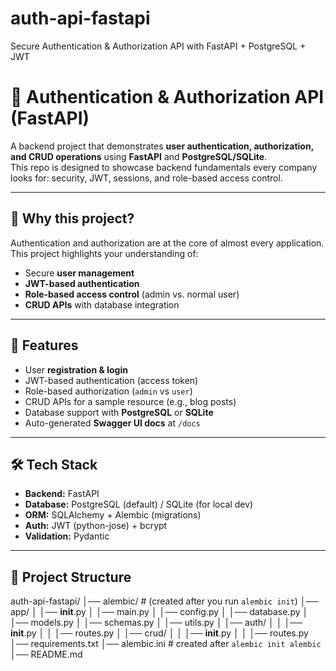 # auth-api-fastapi
Secure Authentication &amp; Authorization API with FastAPI + PostgreSQL + JWT
# 🔑 Authentication & Authorization API (FastAPI)  

A backend project that demonstrates **user authentication, authorization, and CRUD operations** using **FastAPI** and **PostgreSQL/SQLite**.  
This repo is designed to showcase backend fundamentals every company looks for: security, JWT, sessions, and role-based access control.  

---

## 📌 Why this project?  
Authentication and authorization are at the core of almost every application.  
This project highlights your understanding of:  
- Secure **user management**  
- **JWT-based authentication**  
- **Role-based access control** (admin vs. normal user)  
- **CRUD APIs** with database integration  

---

## 🚀 Features  
- User **registration & login**  
- JWT-based authentication (access token)  
- Role-based authorization (`admin` vs `user`)  
- CRUD APIs for a sample resource (e.g., blog posts)  
- Database support with **PostgreSQL** or **SQLite**  
- Auto-generated **Swagger UI docs** at `/docs`  

---

## 🛠 Tech Stack  
- **Backend:** FastAPI  
- **Database:** PostgreSQL (default) / SQLite (for local dev)  
- **ORM:** SQLAlchemy + Alembic (migrations)  
- **Auth:** JWT (python-jose) + bcrypt  
- **Validation:** Pydantic  

---

## 📂 Project Structure  
auth-api-fastapi/
│── alembic/              # (created after you run `alembic init`)
│── app/
│   │── __init__.py
│   │── main.py
│   │── config.py
│   │── database.py
│   │── models.py
│   │── schemas.py
│   │── utils.py
│   │── auth/
│   │   │── __init__.py
│   │   │── routes.py
│   │── crud/
│   │   │── __init__.py
│   │   │── routes.py
│── requirements.txt
│── alembic.ini            # created after `alembic init alembic`
│── README.md

